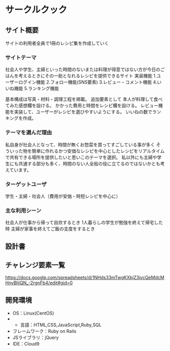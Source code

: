 # サークルクック

## サイト概要

サイトの利用者全員で1冊のレシピ集を作成していく

### サイトテーマ

社会人や学生、主婦といった時間のないまたは料理が得意ではない方が今日のごはんを考えるときにその一助となれるレシピを提供できるサイト
実装機能
1.ユーザーログイン機能
2.フォロー機能(SNS要素)
3.レビュー・コメント機能
4.いいね機能
5.ランキング機能


基本構成は写真・材料・調理工程を掲載。
追加要素として
本人が料理して食べてみた感想欄を設ける。
かかった費用と時間をレシピ欄を設ける。
レビュー機能を実装して、ユーザーがレシピを選びやすいようにする。
いいねの数でランキングを作成。


### テーマを選んだ理由

私自身が社会人となって、時間が無くお惣菜を買ってすごしている事が多く
そういった物を簡単に作れるかつ安価なレシピを中心としたレシピをリアルタイムで共有できる場所を提供したいと思いこのテーマを選択。
私以外にも主婦や学生にも共通する部分も多く、時間のない人全般の役に立てるのではないかとも考えています。

### ターゲットユーザ

学生・主婦・社会人（費用が安価・時短レシピを中心に）

### 主な利用シーン

社会人が仕事から帰って自炊するとき
1人暮らしの学生が勉強を終えて帰宅した時
主婦が家事を終えてご飯の支度をするとき

## 設計書

## チャレンジ要素一覧

<https://docs.google.com/spreadsheets/d/1NHds33mTwgKXbjZ3ivcQeMdcMHnyBliiQN_-2rgnFb4/edit#gid=0>

## 開発環境

- OS：Linux(CentOS)
- - 言語：HTML,CSS,JavaScript,Ruby,SQL
- フレームワーク：Ruby on Rails
- JSライブラリ：jQuery
- IDE：Cloud9
